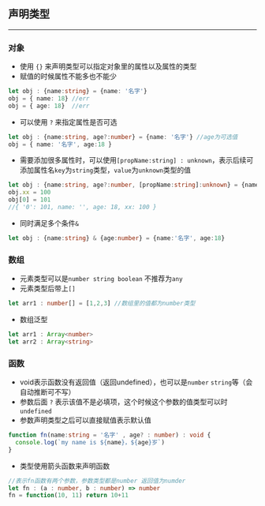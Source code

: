 ## 声明类型
---

### 对象
* 使用 `{}` 来声明类型可以指定对象里的属性以及属性的类型
* 赋值的时候属性不能多也不能少
```ts
let obj : {name:string} = {name: '名字'}
obj = { name: 18} //err
obj = { age: 18}  //err
```
* 可以使用 `?` 来指定属性是否可选
```ts
let obj : {name:string, age?:number} = {name: '名字'} //age为可选值
obj = { name: '名字', age:18 }
```
* 需要添加很多属性时，可以使用`[propName:string] : unknown`，表示后续可添加属性名`key`为`string`类型，`value`为`unknown`类型的值
```ts
let obj : {name:string, age?:number, [propName:string]:unknown} = {name:'', age:18}
obj.xx = 100
obj[0] = 101
//{ '0': 101, name: '', age: 18, xx: 100 }
```
* 同时满足多个条件`&`  
```ts
let obj : {name:string} & {age:number} = {name:'名字', age:18}
```
### 数组
* 元素类型可以是`number string boolean` 不推荐为`any`
* 元素类型后带上`[]`
```ts
let arr1 : number[] = [1,2,3] //数组里的值都为number类型
```
* 数组泛型
```ts
let arr1 : Array<number>
let arr2 : Array<string>
```

### 函数
* void表示函数没有返回值（返回undefined），也可以是`number` `string`等（会自动推断可不写）
* 参数后面 `?` 表示该值不是必填项，这个时候这个参数的值类型可以时`undefined`
* 参数声明类型之后可以直接赋值表示默认值
```ts
function fn(name:string = '名字' , age? : number) : void {
  console.log(`my name is ${name}，${age}岁`)
}
```
* 类型使用箭头函数来声明函数
```ts
//表示fn函数有两个参数，参数类型都是number 返回值为numder
let fn : (a : number, b : number) => number
fn = function(10, 11) return 10+11
```

